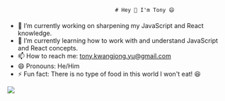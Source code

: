                                       # Hey 👋 I'm Tony 😄

####

- 🔭 I’m currently working on sharpening my JavaScript and React knowledge.
- 🌱 I’m currently learning how to work with and understand JavaScript and React concepts. 
- 📫 How to reach me: [tony.kwangjong.yu@gmail.com](url)
- 😄 Pronouns: He/Him
- ⚡ Fun fact: There is no type of food in this world I won't eat! 😆

<!-- - 👯 I’m looking to collaborate on ... -->
<!-- - 🤔 I’m looking for help with ... -->
<!-- - 💬 Ask me about ... -->

<img src="https://github-readme-stats.vercel.app/api?username=Tonyyuu2&&show_icons=true&title_color=ffffff&icon_color=bb2acf&text_color=daf7dc&bg_color=151515">
